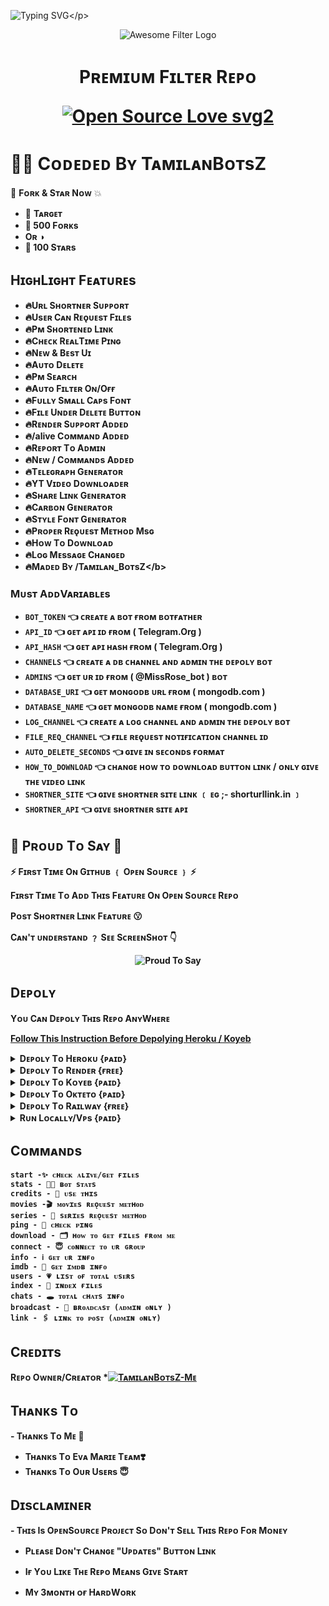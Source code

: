 ![Typing SVG](https://readme-typing-svg.herokuapp.com/?lines=Wᴇʟᴄᴏᴍᴇ+Tᴏ+Pʀᴇᴍɪᴜᴍ+Fɪʟᴛᴇʀ+Bᴏᴛ+Rᴇᴘᴏ+!!!!!;Cʀᴇᴀᴛᴇᴅ+Bʏ+TᴀᴍɪʟᴀɴBᴏᴛsZ+Tᴇᴀᴍ+!!!!!;Mᴀᴅᴇ+Wɪᴛʜ+Tᴀᴍɪʟᴀɴ+Lᴏᴠᴇ+♥️+!!!!)</p>
<p align="center">
  <img src="https://te.legra.ph/file/12d811d8bd6d19299f369.jpg" alt="Awesome Filter Logo">
  </p>
  <h1 align="center">
    <b>Pʀᴇᴍɪᴜᴍ Fɪʟᴛᴇʀ Rᴇᴩᴏ</b>

[![Open Source Love svg2](https://badges.frapsoft.com/os/v2/open-source.svg?v=103)](https://github.com/TamilanBotsZ/PremiumFilter)   
    </h1>

# 👩‍💻 Cᴏᴅᴇᴅᴇᴅ Bʏ TᴀᴍɪʟᴀɴBᴏᴛsZ

🌟 <b>Fᴏʀᴋ & Sᴛᴀʀ Nᴏᴡ</b> 💥

- 🎯 <b> Tᴀʀɢᴇᴛ 
- 🍴 500 Fᴏʀᴋs 
- Oʀ ◑
- 🌟 100 Sᴛᴀʀs </b>

## HɪɢʜLɪɢʜᴛ Fᴇᴀᴛᴜʀᴇs <b>

- 🔥Uʀʟ Sʜᴏʀᴛɴᴇʀ Sᴜᴘᴘᴏʀᴛ
- 🔥Usᴇʀ Cᴀɴ Rᴇǫᴜᴇsᴛ Fɪʟᴇs
- 🔥Pᴍ Sʜᴏʀᴛᴇɴᴇᴅ Lɪɴᴋ
- 🔥Cʜᴇᴄᴋ RᴇᴀʟTɪᴍᴇ Pɪɴɢ
- 🔥Nᴇᴡ & Bᴇsᴛ Uɪ
- 🔥Aᴜᴛᴏ Dᴇʟᴇᴛᴇ
- 🔥Pᴍ Sᴇᴀʀᴄʜ
- 🔥Aᴜᴛᴏ Fɪʟᴛᴇʀ Oɴ/Oғғ
- 🔥Fᴜʟʟʏ Sᴍᴀʟʟ Cᴀᴘs Fᴏɴᴛ
- 🔥Fɪʟᴇ Uɴᴅᴇʀ Dᴇʟᴇᴛᴇ Bᴜᴛᴛᴏɴ
- 🔥Rᴇɴᴅᴇʀ Sᴜᴩᴩᴏʀᴛ Aᴅᴅᴇᴅ
- 🔥/alive Cᴏᴍᴍᴀɴᴅ Aᴅᴅᴇᴅ
- 🔥Rᴇᴩᴏʀᴛ Tᴏ Aᴅᴍɪɴ
- 🔥Nᴇᴡ / Cᴏᴍᴍᴀɴᴅs Aᴅᴅᴇᴅ
- 🔥Tᴇʟᴇɢʀᴀᴩʜ Gᴇɴᴇʀᴀᴛᴏʀ
- 🔥YT Vɪᴅᴇᴏ Dᴏᴡɴʟᴏᴀᴅᴇʀ
- 🔥Sʜᴀʀᴇ Lɪɴᴋ Gᴇɴᴇʀᴀᴛᴏʀ
- 🔥Cᴀʀʙᴏɴ Gᴇɴᴇʀᴀᴛᴏʀ
- 🔥Sᴛʏʟᴇ Fᴏɴᴛ Gᴇɴᴇʀᴀᴛᴏʀ
- 🔥Pʀᴏᴩᴇʀ Rᴇǫᴜᴇsᴛ Mᴇᴛʜᴏᴅ Msɢ
- 🔥Hᴏᴡ Tᴏ Dᴏᴡɴʟᴏᴀᴅ
- 🔥Lᴏɢ Mᴇssᴀɢᴇ Cʜᴀɴɢᴇᴅ
- 🔥Mᴀᴅᴇᴅ Bʏ /Tᴀᴍɪʟᴀɴ_BᴏᴛsZ\</b>

### Mᴜsᴛ AᴅᴅVᴀʀɪᴀʙʟᴇs

- `BOT_TOKEN` 👈 ᴄʀᴇᴀᴛᴇ ᴀ ʙᴏᴛ ғʀᴏᴍ ʙᴏᴛғᴀᴛʜᴇʀ
- `API_ID` 👈 ɢᴇᴛ ᴀᴘɪ ɪᴅ ғʀᴏᴍ ( Telegram.Org )
- `API_HASH` 👈 ɢᴇᴛ ᴀᴘɪ ʜᴀsʜ ғʀᴏᴍ ( Telegram.Org )
- `CHANNELS` 👈 ᴄʀᴇᴀᴛᴇ ᴀ ᴅʙ ᴄʜᴀɴɴᴇʟ ᴀɴᴅ ᴀᴅᴍɪɴ ᴛʜᴇ ᴅᴇᴘᴏʟʏ ʙᴏᴛ
- `ADMINS` 👈 ɢᴇᴛ ᴜʀ ɪᴅ ғʀᴏᴍ ( @MissRose_bot ) ʙᴏᴛ
- `DATABASE_URI` 👈 ɢᴇᴛ ᴍᴏɴɢᴏᴅʙ ᴜʀʟ ғʀᴏᴍ ( mongodb.com )
- `DATABASE_NAME` 👈 ɢᴇᴛ ᴍᴏɴɢᴏᴅʙ ɴᴀᴍᴇ ғʀᴏᴍ ( mongodb.com )
- `LOG_CHANNEL` 👈 ᴄʀᴇᴀᴛᴇ ᴀ ʟᴏɢ ᴄʜᴀɴɴᴇʟ ᴀɴᴅ ᴀᴅᴍɪɴ ᴛʜᴇ ᴅᴇᴘᴏʟʏ ʙᴏᴛ
- `FILE_REQ_CHANNEL` 👈 ғɪʟᴇ ʀᴇǫᴜᴇsᴛ ɴᴏᴛɪғɪᴄᴀᴛɪᴏɴ ᴄʜᴀɴɴᴇʟ ɪᴅ
- `AUTO_DELETE_SECONDS` 👈 ɢɪᴠᴇ ɪɴ sᴇᴄᴏɴᴅs ғᴏʀᴍᴀᴛ
- `HOW_TO_DOWNLOAD` 👈 ᴄʜᴀɴɢᴇ ʜᴏᴡ ᴛᴏ ᴅᴏᴡɴʟᴏᴀᴅ ʙᴜᴛᴛᴏɴ ʟɪɴᴋ / ᴏɴʟʏ ɢɪᴠᴇ ᴛʜᴇ ᴠɪᴅᴇᴏ ʟɪɴᴋ
- `SHORTNER_SITE` 👈 ɢɪᴠᴇ sʜᴏʀᴛɴᴇʀ sɪᴛᴇ ʟɪɴᴋ ﹝ ᴇɢ ;- shorturllink.in ﹞
- `SHORTNER_API` 👈 ɢɪᴠᴇ sʜᴏʀᴛɴᴇʀ sɪᴛᴇ ᴀᴩɪ

## 👏 Pʀᴏᴜᴅ Tᴏ Sᴀʏ 👏

⚡ Fɪʀsᴛ Tɪᴍᴇ Oɴ Gɪᴛʜᴜʙ ﹛ Oᴩᴇɴ Sᴏᴜʀᴄᴇ ﹜ ⚡

Fɪʀsᴛ Tɪᴍᴇ Tᴏ Aᴅᴅ Tʜɪs Fᴇᴀᴛᴜʀᴇ Oɴ Oᴩᴇɴ Sᴏᴜʀᴄᴇ Rᴇᴩᴏ


Pᴏsᴛ Sʜᴏʀᴛɴᴇʀ Lɪɴᴋ Fᴇᴀᴛᴜʀᴇ 😗

Cᴀɴ'ᴛ ᴜɴᴅᴇʀsᴛᴀɴᴅ ﹖ Sᴇᴇ SᴄʀᴇᴇɴSʜᴏᴛ 👇
<p align="center">
  <img src="https://graph.org/file/21483ea00b3d273b8b9cb.jpg" alt="Proud To Say">
  </p>

## Dᴇᴘᴏʟʏ
Yᴏᴜ Cᴀɴ Dᴇᴘᴏʟʏ Tʜɪs Rᴇᴘᴏ AɴʏWʜᴇʀᴇ

<a href=[https://github.com/TamilanBotsZ/PremiumFilter/blob/Tamilans-Working-Branch/Instruction.pyyy](https://github.com/yuvaicon/PremiumFilter)>Follow This Instruction Before Depolying Heroku / Koyeb</a>

<details><summary>Dᴇᴘᴏʟʏ Tᴏ Hᴇʀᴏᴋᴜ {ᴘᴀɪᴅ}</summary>
<p>
<br>
<a href="https://heroku.com/deploy?template=https://github.com/TamilanBotsZ/PremiumFilter">
  <img src="https://www.herokucdn.com/deploy/button.svg" alt="Deploy">
  </a>
  </p>
  </details>

<details><summary>Dᴇᴘᴏʟʏ Tᴏ Rᴇɴᴅᴇʀ {ғʀᴇᴇ}</summary>
<p>
<br>
<a href="https://dashboard.render.com/select-repo?type=web">
  <img src="https://render.com/images/deploy-to-render-button.svg" alt="deploy-to-render">
<b><a href=https://tx.me/Sharath_Links/36>Please Watch Tutorial Before Depoly Or Error</a></b>
  </a>
  </p>
  <p>
</details>
<details><summary>Dᴇᴘᴏʟʏ Tᴏ Kᴏʏᴇʙ {ᴩᴀɪᴅ}</summary>
<p>
<br>
<a href="https://app.koyeb.com/deploy?type=git&repository=github.com/TamilanBotsZ/PremiumFilter&branch=Tamilans-Working-Branch">
  <img src="https://www.koyeb.com/static/images/deploy/button.svg" alt="deploy-to-koyeb">
  </a
  </p>
  <p>
</details>  
<details><summary>Dᴇᴘᴏʟʏ Tᴏ Oᴋᴛᴇᴛᴏ {ᴘᴀɪᴅ}</summary>
<p>
<br>
<a href="https://cloud.okteto.com/deploy?repository=https://github.com/TamilanBotsZ/PremiumFilter">
  <img src="https://okteto.com/develop-okteto.svg" alt="deploy-to-okteto">
  </a>
  </p>
  </details>
<details><summary>Dᴇᴘᴏʟʏ Tᴏ Rᴀɪʟᴡᴀʏ {ғʀᴇᴇ}</summary>
<p>
<br>
<a href="https://railway.app/new/template?template=https%3A%2F%2Fgithub.com%2FTamilanBotsZ%2FPremiumFilter">
  <img src="https://railway.app/button.svg" alt="deploy-to-railway">
  </a>
  </p>
  </details>
<details><summary>Rᴜɴ Lᴏᴄᴀʟʟʏ/Vᴘs {ᴘᴀɪᴅ}</summary>
<p>
You must have the latest version of <a href="golang.org">go</a> installed first
<pre>
git clone https://github.com/TamilanBotsZ/PremiumFilter
cd AwesomeFilterPro
go build .
./PremiumFilter
</pre>
</p>
</details>

## Cᴏᴍᴍᴀɴᴅs
```
start -✨ ᴄʜᴇᴄᴋ ᴀʟɪᴠᴇ/ɢᴇᴛ ғɪʟᴇs 
stats - 👩‍💻 ʙᴏᴛ sᴛᴀᴛs
credits - 💭 ᴜsᴇ ᴛʜɪs
movies -🎬 ᴍᴏᴠɪᴇs ʀᴇǫᴜᴇsᴛ ᴍᴇᴛʜᴏᴅ
series - 🔖 sᴇʀɪᴇs ʀᴇǫᴜᴇsᴛ ᴍᴇᴛʜᴏᴅ
ping - 🎯 ᴄʜᴇᴄᴋ ᴩɪɴɢ
download - 🗂 ʜᴏᴡ ᴛᴏ ɢᴇᴛ ғɪʟᴇs ғʀᴏᴍ ᴍᴇ
connect - 😇 ᴄᴏɴɴᴇᴄᴛ ᴛᴏ ᴜʀ ɢʀᴏᴜᴘ
info - ℹ️ ɢᴇᴛ ᴜʀ ɪɴғᴏ
imdb - 📇 ɢᴇᴛ ɪᴍᴅʙ ɪɴғᴏ
users - 💗 ʟɪsᴛ ᴏғ ᴛᴏᴛᴀʟ ᴜsᴇʀs
index - 📁 ɪɴᴅᴇx ғɪʟᴇs
chats - 🕳️ ᴛᴏᴛᴀʟ ᴄʜᴀᴛs ɪɴғᴏ
broadcast - 🔮 ʙʀᴏᴀᴅᴄᴀsᴛ (ᴀᴅᴍɪɴ ᴏɴʟʏ )
link - 🖇️ ʟɪɴᴋ ᴛᴏ ᴘᴏsᴛ (ᴀᴅᴍɪɴ ᴏɴʟʏ)
```

## Cʀᴇᴅɪᴛs
Rᴇᴘᴏ Oᴡɴᴇʀ/Cʀᴇᴀᴛᴏʀ *[![TᴀᴍɪʟᴀɴBᴏᴛsZ-Mᴇ](https://img.shields.io/static/v1?label=TamilanBotsZ&message=devs&color=critical)](https://telegram.dog/Tamilan_BotsZ)

## Tʜᴀɴᴋs Tᴏ 
 <b>- Tʜᴀɴᴋs Tᴏ Mᴇ 🤩
 - Tʜᴀɴᴋs Tᴏ Eᴠᴀ Mᴀʀɪᴇ Tᴇᴀᴍ❣️
 - Tʜᴀɴᴋs Tᴏ Oᴜʀ Usᴇʀs </b>😇

## Dɪsᴄʟᴀᴍɪɴᴇʀ

<b>- Tʜɪs Is OᴘᴇɴSᴏᴜʀᴄᴇ Pʀᴏᴊᴇᴄᴛ Sᴏ Dᴏɴ'ᴛ Sᴇʟʟ Tʜɪs Rᴇᴘᴏ Fᴏʀ Mᴏɴᴇʏ

- Pʟᴇᴀsᴇ Dᴏɴ'ᴛ Cʜᴀɴɢᴇ "Uᴘᴅᴀᴛᴇs" Bᴜᴛᴛᴏɴ Lɪɴᴋ

- Iғ Yᴏᴜ Lɪᴋᴇ Tʜᴇ Rᴇᴩᴏ Mᴇᴀɴs Gɪᴠᴇ Sᴛᴀʀᴛ

- Mʏ 3ᴍᴏɴᴛʜ ᴏғ HᴀʀᴅWᴏʀᴋ </b>
